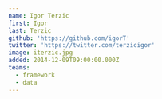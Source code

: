 ```yaml
---
name: Igor Terzic
first: Igor
last: Terzic
github: 'https://github.com/igorT'
twitter: 'https://twitter.com/terzicigor'
image: iterzic.jpg
added: 2014-12-09T09:00:00.000Z
teams:
  - framework
  - data
---
```

